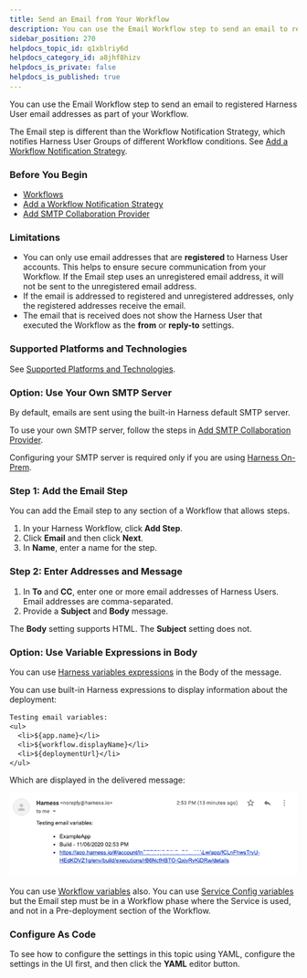 ```yaml
---
title: Send an Email from Your Workflow
description: You can use the Email Workflow step to send an email to registered Harness User email addresses as part of your Workflow. The Email step is different than the Workflow Notification Strategy, which no…
sidebar_position: 270
helpdocs_topic_id: q1xblriy6d
helpdocs_category_id: a8jhf8hizv
helpdocs_is_private: false
helpdocs_is_published: true
---
```


You can use the Email Workflow step to send an email to registered Harness User email addresses as part of your Workflow.

The Email step is different than the Workflow Notification Strategy, which notifies Harness User Groups of different Workflow conditions. See [Add a Workflow Notification Strategy](add-notification-strategy-new-template.md).

### Before You Begin

* [Workflows](workflow-configuration.md)
* [Add a Workflow Notification Strategy](add-notification-strategy-new-template.md)
* [Add SMTP Collaboration Provider](https://docs.harness.io/article/8nkhcbjnh7-add-smtp-collaboration-provider)

### Limitations

* You can only use email addresses that are **registered** to Harness User accounts. This helps to ensure secure communication from your Workflow. If the Email step uses an unregistered email address, it will not be sent to the unregistered email address.
* If the email is addressed to registered and unregistered addresses, only the registered addresses receive the email.
* The email that is received does not show the Harness User that executed the Workflow as the **from** or **reply-to** settings.

### Supported Platforms and Technologies

See [Supported Platforms and Technologies](https://docs.harness.io/article/220d0ojx5y-supported-platforms).

### Option: Use Your Own SMTP Server

By default, emails are sent using the built-in Harness default SMTP server.

To use your own SMTP server, follow the steps in [Add SMTP Collaboration Provider](https://docs.harness.io/article/8nkhcbjnh7-add-smtp-collaboration-provider).

Configuring your SMTP server is required only if you are using [Harness On-Prem](https://docs.harness.io/article/gng086569h-harness-on-premise-versions).

### Step 1: Add the Email Step

You can add the Email step to any section of a Workflow that allows steps.

1. In your Harness Workflow, click **Add Step**.
2. Click **Email** and then click **Next**.
3. In **Name**, enter a name for the step.

### Step 2: Enter Addresses and Message

1. In **To** and **CC**, enter one or more email addresses of Harness Users. Email addresses are comma-separated.
2. Provide a **Subject** and **Body** message.

The **Body** setting supports HTML. The **Subject** setting does not.

### Option: Use Variable Expressions in Body

You can use [Harness variables expressions](https://docs.harness.io/article/9dvxcegm90-variables) in the Body of the message.

You can use built-in Harness expressions to display information about the deployment:


```
Testing email variables:  
<ul>  
  <li>${app.name}</li>  
  <li>${workflow.displayName}</li>  
  <li>${deploymentUrl}</li>  
</ul>
```
Which are displayed in the delivered message:

![](./static/send-an-email-in-your-workflow-237.png)

You can use [Workflow variables](add-workflow-variables-new-template.md) also. You can use [Service Config variables](../setup-services/add-service-level-config-variables.md) but the Email step must be in a Workflow phase where the Service is used, and not in a Pre-deployment section of the Workflow.

### Configure As Code

To see how to configure the settings in this topic using YAML, configure the settings in the UI first, and then click the **YAML** editor button.

